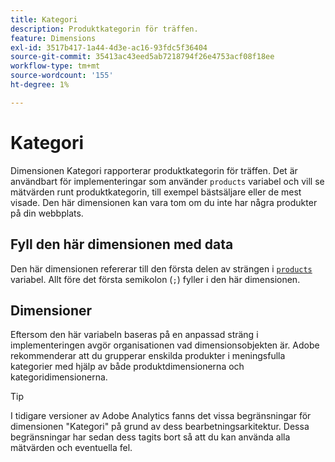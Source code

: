 ```yaml
---
title: Kategori
description: Produktkategorin för träffen.
feature: Dimensions
exl-id: 3517b417-1a44-4d3e-ac16-93fdc5f36404
source-git-commit: 35413ac43eed5ab7218794f26e4753acf08f18ee
workflow-type: tm+mt
source-wordcount: '155'
ht-degree: 1%

---
```


# Kategori

Dimensionen Kategori rapporterar produktkategorin för träffen. Det är användbart för implementeringar som använder `products` variabel och vill se mätvärden runt produktkategorin, till exempel bästsäljare eller de mest visade. Den här dimensionen kan vara tom om du inte har några produkter på din webbplats.

## Fyll den här dimensionen med data

Den här dimensionen refererar till den första delen av strängen i [`products`](/help/implement/vars/page-vars/products.md) variabel. Allt före det första semikolon (`;`) fyller i den här dimensionen.

## Dimensioner

Eftersom den här variabeln baseras på en anpassad sträng i implementeringen avgör organisationen vad dimensionsobjekten är. Adobe rekommenderar att du grupperar enskilda produkter i meningsfulla kategorier med hjälp av både produktdimensionerna och kategoridimensionerna.

>[!TIP]
>
>I tidigare versioner av Adobe Analytics fanns det vissa begränsningar för dimensionen &quot;Kategori&quot; på grund av dess bearbetningsarkitektur. Dessa begränsningar har sedan dess tagits bort så att du kan använda alla mätvärden och eventuella fel.
